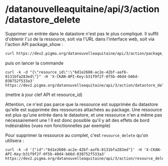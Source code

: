 # /datanouvelleaquitaine/api/3/action/datastore_delete

Supprimer un entrée dans le datastore n'est pas le plus compliqué. Il suffit d'obtenir l'`id` de la ressource, soit via l'URL dans l'interface web, soit via l'action API package_show : 
```bash
curl https://dev2.pigma.org/datanouvelleaquitaine/api/3/action/package_show?id=xloader-test |json_pp
```
puis on lancer la commande
```
curl -k -d "{\"resource_id\":\"6d1e2608-ac2e-42bf-aaf6-8131bfa283ed\"}" -H 'X-CKAN-API-Key:b31f9f2f-0f5b-40d4-b66d-038752f533a3' https://dev2.pigma.org/datanouvelleaquitaine/api/3/action/datastore_delete
```
(mettre à jour clef API et resource_id)

Attention, ce n'est pas parce que la ressource est supprimée du datastore qu'elle est supprimée des ressources attachées au package. Une ressource est plus qu'une entrée dans le datastore, et une ressource n'en a même pas nécessairement une !
Il est donc possible qu'il y ait des effets de bord indésirables (vues non fonctionnelles par exemple)

Pour supprimer la ressource au complet, c'est `resource_delete` qu'on utilisera : 
 ```
curl -k -d '{"id":"6d1e2608-ac2e-42bf-aaf6-8131bfa283ed"}' -H 'X-CKAN-API-Key:b31f9f2f-0f5b-40d4-b66d-038752f533a3' https://dev2.pigma.org/datanouvelleaquitaine/api/3/action/resource_delete
```